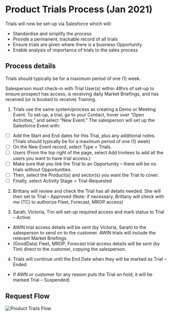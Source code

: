 # Product Trials Process (Jan 2021)

Trials will now be set-up via Salesforce which will:

- Standardise and simplify the process
- Provide a permanent, trackable record of all trials
- Ensure trials are given where there is a business Opportunity
- Enable analysis of importance of trials to the sales process

## Process details

Trials should typically be for a maximum period of one (1) week.

Salesperson must check-in with Trial User(s) within 48hrs of set-up to ensure prospect has access, is receiving daily Market Briefings, and has received (or is booked to receive) Training.

1. Trials use the same system/process as creating a Demo or Meeting Event. To set-up, a trial, go to your Contact, hover over “Open Activities,” and select “New Event.” The salesperson will set up the Salesforce Event with:

- [ ] Add the Start and End dates for this Trial, plus any additional notes. (Trials should typically be for a maximum period of one (1) week)
- [ ] On the New Event record, select Type = Trials.
- [ ] Users (From the top right of the page, select Add Invitees to add all the users you want to have trial access.)
- [ ] Make sure that you link the Trial to an Opportunity – there will be no trials without Opportunities.
- [ ] Then, select the Product(s) and sector(s) you want the Trial to cover.
- [ ] Finally, select Activity Stage = Trial-Requested

2. Brittany will review and check the Trial has all details needed. She will then set to Trial – Approved (Note: if necessary, Brittany will check with me (TC) to authorize Fleet, Forecast, MROP access)

3. Sarah, Victoria, Tim will set-up required access and mark status to Trial – Active:

- AWIN trial access details will be sent (by Victoria, Sarah) to the salesperson to send on to the customer. AWIN trials will include the relevant Market Briefings.
- (GoodData) Fleet, MROP, Forecast trial access details will be sent (by Tim) direct to the customer, copying the salesperson.

4. Trials will continue until the End Date when they will be marked as Trial – Ended

- If AWN or customer for any reason puts the Trial on hold, it will be marked Trial – Suspended)

## Request Flow

![Product Trails Flow](/media/Product_trials_flow.png)
